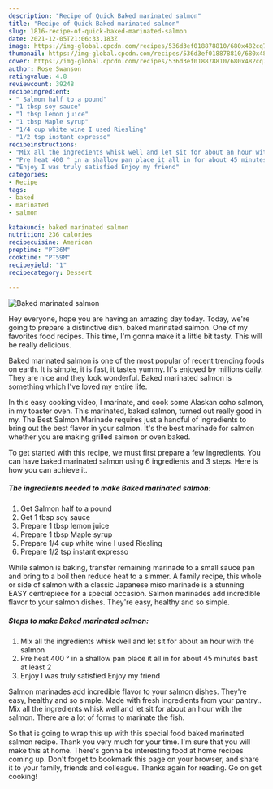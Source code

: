 ```yaml
---
description: "Recipe of Quick Baked marinated salmon"
title: "Recipe of Quick Baked marinated salmon"
slug: 1816-recipe-of-quick-baked-marinated-salmon
date: 2021-12-05T21:06:33.183Z
image: https://img-global.cpcdn.com/recipes/536d3ef018878810/680x482cq70/baked-marinated-salmon-recipe-main-photo.jpg
thumbnail: https://img-global.cpcdn.com/recipes/536d3ef018878810/680x482cq70/baked-marinated-salmon-recipe-main-photo.jpg
cover: https://img-global.cpcdn.com/recipes/536d3ef018878810/680x482cq70/baked-marinated-salmon-recipe-main-photo.jpg
author: Rose Swanson
ratingvalue: 4.8
reviewcount: 39248
recipeingredient:
- " Salmon half to a pound"
- "1 tbsp soy sauce"
- "1 tbsp lemon juice"
- "1 tbsp Maple syrup"
- "1/4 cup white wine I used Riesling"
- "1/2 tsp instant expresso"
recipeinstructions:
- "Mix all the ingredients whisk well and let sit for about an hour with the salmon"
- "Pre heat 400 ° in a shallow pan place it all in for about 45 minutes bast at least 2"
- "Enjoy I was truly satisfied Enjoy my friend"
categories:
- Recipe
tags:
- baked
- marinated
- salmon

katakunci: baked marinated salmon 
nutrition: 236 calories
recipecuisine: American
preptime: "PT36M"
cooktime: "PT59M"
recipeyield: "1"
recipecategory: Dessert

---
```



![Baked marinated salmon](https://img-global.cpcdn.com/recipes/536d3ef018878810/680x482cq70/baked-marinated-salmon-recipe-main-photo.jpg)

Hey everyone, hope you are having an amazing day today. Today, we're going to prepare a distinctive dish, baked marinated salmon. One of my favorites food recipes. This time, I'm gonna make it a little bit tasty. This will be really delicious.

Baked marinated salmon is one of the most popular of recent trending foods on earth. It is simple, it is fast, it tastes yummy. It's enjoyed by millions daily. They are nice and they look wonderful. Baked marinated salmon is something which I've loved my entire life.

In this easy cooking video, I marinate, and cook some Alaskan coho salmon, in my toaster oven. This marinated, baked salmon, turned out really good in my. The Best Salmon Marinade requires just a handful of ingredients to bring out the best flavor in your salmon. It's the best marinade for salmon whether you are making grilled salmon or oven baked.


To get started with this recipe, we must first prepare a few ingredients. You can have baked marinated salmon using 6 ingredients and 3 steps. Here is how you can achieve it.

<!--inarticleads1-->

##### The ingredients needed to make Baked marinated salmon:

1. Get  Salmon half to a pound
1. Get 1 tbsp soy sauce
1. Prepare 1 tbsp lemon juice
1. Prepare 1 tbsp Maple syrup
1. Prepare 1/4 cup white wine I used Riesling
1. Prepare 1/2 tsp instant expresso


While salmon is baking, transfer remaining marinade to a small sauce pan and bring to a boil then reduce heat to a simmer. A family recipe, this whole or side of salmon with a classic Japanese miso marinade is a stunning EASY centrepiece for a special occasion. Salmon marinades add incredible flavor to your salmon dishes. They're easy, healthy and so simple. 

<!--inarticleads2-->

##### Steps to make Baked marinated salmon:

1. Mix all the ingredients whisk well and let sit for about an hour with the salmon
1. Pre heat 400 ° in a shallow pan place it all in for about 45 minutes bast at least 2
1. Enjoy I was truly satisfied Enjoy my friend


Salmon marinades add incredible flavor to your salmon dishes. They're easy, healthy and so simple. Made with fresh ingredients from your pantry.. Mix all the ingredients whisk well and let sit for about an hour with the salmon. There are a lot of forms to marinate the fish. 

So that is going to wrap this up with this special food baked marinated salmon recipe. Thank you very much for your time. I'm sure that you will make this at home. There's gonna be interesting food at home recipes coming up. Don't forget to bookmark this page on your browser, and share it to your family, friends and colleague. Thanks again for reading. Go on get cooking!
